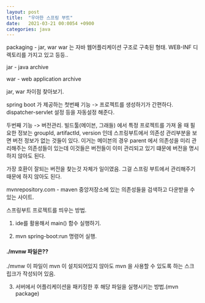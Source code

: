 ```yaml
---
layout: post
title:  "우아한 스프링 부트"
date:   2021-03-21 00:0054 +0900
categories: java
---
```


packaging - jar, war
war 는 자바 웹어플리케이션 구조로 구축된 형태. WEB-INF 디렉토리를 가지고 있고 등등..

jar - java archive

war - web application archive

jar, war 차이점 찾아보기.

spring boot 가 제공하는 첫번째 기능
-> 프로젝트를 생성하기가 간편하다. dispatcher-servlet 설정 등을 자동설정 해준다.

두번째 기능
-> 버전관리.
빌드툴(메이븐, 그래들) 에서 특정 프로젝트를 가져 올 때 필요한 정보는 groupId, artifactId, version 인데 스프링부트에서 의존성 관리부분을 보면 버전 정보가 없는 것들이 있다. 이거는 메이븐의 경우 parent 에서 의존성을 미리 관리해주는 의존성들이 있는데 이것들은 버전들이 이미 관리되고 있기 떄문에 버전을 명시하지 않아도 된다.

가장 호환이 잘되는 버전을 찾는것 자체가 일이였음. 그걸 스프링 부트에서 관리해주기 때문에 하지 않아도 된다.

mvnrepository.com - maven 중앙저장소에 있는 의존성들을 검색하고 다운받을 수 있는 사이트.

스프링부트 프로젝트를 띄우는 방법.

1. ide를 활용해서 main() 함수 실행하기.

2.  mvn spring-boot:run 명령어 실행.

#### ./mvnw 파일은??
./mvnw 이 파일이 mvn 이 설치되어있지 않아도 mvn 을 사용할 수 있도록 하는 스크립크가 작성되어 있음.

3. 서버에서 어플리케이션을 패키징한 후 해당 파일을 실행시키는 방법.(mvn package)


